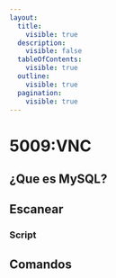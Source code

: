 ```yaml
---
layout:
  title:
    visible: true
  description:
    visible: false
  tableOfContents:
    visible: true
  outline:
    visible: true
  pagination:
    visible: true
---
```


# 5009:VNC

## ¿Que es MySQL?

## Escanear

### Script

## Comandos

